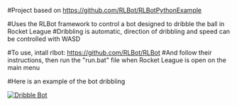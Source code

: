 #Project based on https://github.com/RLBot/RLBotPythonExample

#Uses the RLBot framework to control a bot designed to dribble the ball in Rocket League
#Dribbling is automatic, direction of dribbling and speed can be controlled with WASD

#To use, intall rlbot: https://github.com/RLBot/RLBot
#And follow their instructions, then run the "run.bat" file when Rocket League is open on the main menu

#Here is an example of the bot dribbling

[![Dribble Bot](http://i.imgur.com/Gf9AH3Q.jpg)](https://youtu.be/3pKObZwQ5xU "Dribble Bot")
